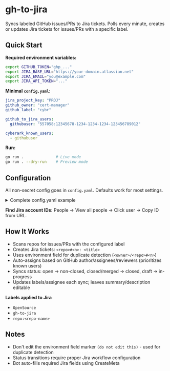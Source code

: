 # gh-to-jira

Syncs labeled GitHub issues/PRs to Jira tickets. Polls every minute, creates or updates Jira tickets for issues/PRs with a specific label.

## Quick Start

**Required environment variables:**
```bash
export GITHUB_TOKEN="ghp_..."
export JIRA_BASE_URL="https://your-domain.atlassian.net"
export JIRA_EMAIL="you@example.com"
export JIRA_API_TOKEN="..."
```

**Minimal `config.yaml`:**
```yaml
jira_project_key: "PROJ"
github_owner: "cert-manager"
github_label: "cybr"

github_to_jira_users:
  githubuser: "557058:12345678-1234-1234-1234-123456789012"

cyberark_known_users:
  - githubuser
```

**Run:**
```bash
go run .              # Live mode
go run . --dry-run    # Preview mode
```

## Configuration

All non-secret config goes in `config.yaml`. Defaults work for most settings.

<details>
<summary>Complete config.yaml example</summary>

```yaml
# GitHub Configuration
github_owner: "cert-manager"
github_repos: []              # Empty = scan all repos in org
github_label: "cybr"

# Jira Configuration
jira_project_key: "PROJ"      # Required
jira_issue_type: "Task"
jira_skip_description: true   # Set false to add GitHub link in description

# Jira Team Field (optional)
jira_team_field_key: "customfield_10211"
jira_team_option_id: "13667"

# Jira Components
jira_default_component: "cert-manager"
jira_components:
  cert-manager: "cert-manager"
  approver-policy: "Approver Policy (OSS)"
  trust-manager: "Trust Manager (OSS)"

# Status Mapping
jira_status_open: "To Do"
jira_status_closed: "Done"
jira_status_draft: "In Progress"
jira_status_reopened: "Reopened"
jira_resolution: "Done"

# User Mappings
github_to_jira_users:
  john.doe: "557058:12345678-1234-1234-1234-123456789012"

cyberark_known_users:
  - john.doe
```
</details>

**Find Jira account IDs:** People → View all people → Click user → Copy ID from URL.

## How It Works

- Scans repos for issues/PRs with the configured label
- Creates Jira tickets: `<repo>#<n>: <title>`
- Uses environment field for duplicate detection (`<owner>/<repo>#<n>`)
- Auto-assigns based on GitHub author/assignees/reviewers (prioritizes known users)
- Syncs status: open → non-closed, closed/merged → closed, draft → in-progress
- Updates labels/assignee each sync; leaves summary/description editable

**Labels applied to Jira**
- `OpenSource`
- `gh-to-jira`
- `repo:<repo-name>`

## Notes

- Don't edit the environment field marker `(do not edit this)` - used for duplicate detection
- Status transitions require proper Jira workflow configuration
- Bot auto-fills required Jira fields using CreateMeta

